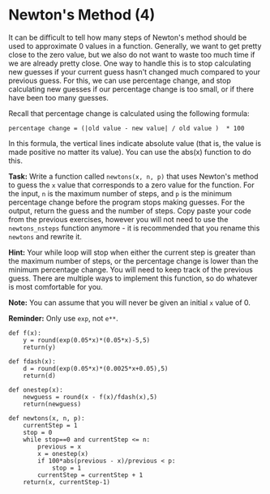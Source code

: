 # Newton's Method (4)

It can be difficult to tell how many steps of Newton's method should be used to approximate 0 values in a function. Generally, we want to get pretty close to the zero value, but we also do not want to waste too much time if we are already pretty close. One way to handle this is to stop calculating new guesses if your current guess hasn't changed much compared to your previous guess. For this, we can use percentage change, and stop calculating new guesses if our percentage change is too small, or if there have been too many guesses. 

Recall that percentage change is calculated using the following formula:

`percentage change = (|old value - new value| / old value )  * 100`

In this formula, the vertical lines indicate absolute value (that is, the value is made positive no matter its value). You can use the abs(x) function to do this. 

**Task:** Write a function called `newtons(x, n, p)` that uses Newton's method to guess the `x` value that corresponds to a zero value for the function. For the input, `n` is the maximum number of steps, and `p` is the minimum percentage change before the program stops making guesses. For the output, return the guess and the number of steps. Copy paste your code from the previous exercises, however you will not need to use the `newtons_nsteps` function anymore - it is recommended that you rename this `newtons` and rewrite it. 

**Hint:** Your while loop will stop when either the current step is greater than the maximum number of steps, or the percentage change is lower than the minimum percentage change. You will need to keep track of the previous guess. There are multiple ways to implement this function, so do whatever is most comfortable for you. 

**Note:** You can assume that you will never be given an initial `x` value of 0.

**Reminder:** Only use `exp`, not `e**`.


```
def f(x):
    y = round(exp(0.05*x)*(0.05*x)-5,5)
    return(y)
    
def fdash(x):
    d = round(exp(0.05*x)*(0.0025*x+0.05),5)
    return(d)
    
def onestep(x):
    newguess = round(x - f(x)/fdash(x),5)
    return(newguess)
    
def newtons(x, n, p):
    currentStep = 1
    stop = 0
    while stop==0 and currentStep <= n:
        previous = x
        x = onestep(x)
        if 100*abs(previous - x)/previous < p:
            stop = 1
        currentStep = currentStep + 1
    return(x, currentStep-1)
```
